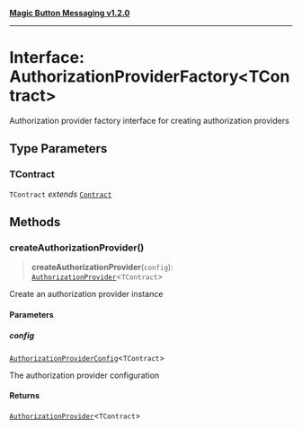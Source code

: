 [**Magic Button Messaging v1.2.0**](../README.md)

***

# Interface: AuthorizationProviderFactory\<TContract\>

Authorization provider factory interface for creating authorization providers

## Type Parameters

### TContract

`TContract` *extends* [`Contract`](../type-aliases/Contract.md)

## Methods

### createAuthorizationProvider()

> **createAuthorizationProvider**(`config`): [`AuthorizationProvider`](../type-aliases/AuthorizationProvider.md)\<`TContract`\>

Create an authorization provider instance

#### Parameters

##### config

[`AuthorizationProviderConfig`](AuthorizationProviderConfig.md)\<`TContract`\>

The authorization provider configuration

#### Returns

[`AuthorizationProvider`](../type-aliases/AuthorizationProvider.md)\<`TContract`\>
